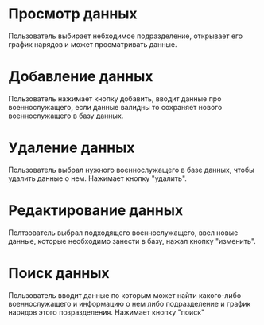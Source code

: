 # Просмотр данных 
Пользователь выбирает небходимое подразделение, открывает его график нарядов и может просматривать данные.
# Добавление данных
Пользователь нажимает кнопку добавить, вводит данные про военнослужащего, если данные валидны то сохраняет нового военнослужащего в базу данных.
# Удаление данных
Пользователь выбрал нужного военнослужащего в базе данных, чтобы удалить данные о нем. Нажимает кнопку "удалить".
# Редактирование данных
Полтзователь выбрал подходящего военнослужащего, ввел новые данные, которые необходимо занести в базу, нажал кнопку "изменить".
# Поиск данных
Пользователь вводит данные по которым может найти какого-либо военнослужащего и информацию о нем либо подразделение и график нарядов этого позразделения. Нажимает кнопку "поиск"
